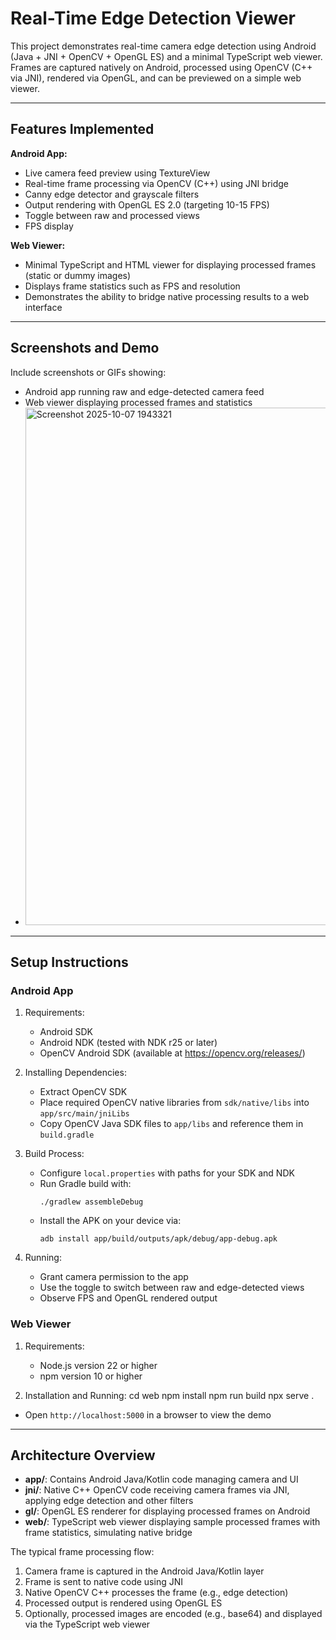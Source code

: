 # Real-Time Edge Detection Viewer

This project demonstrates real-time camera edge detection using Android (Java + JNI + OpenCV + OpenGL ES) and a minimal TypeScript web viewer. Frames are captured natively on Android, processed using OpenCV (C++ via JNI), rendered via OpenGL, and can be previewed on a simple web viewer.

---

## Features Implemented

**Android App:**
- Live camera feed preview using TextureView
- Real-time frame processing via OpenCV (C++) using JNI bridge
- Canny edge detector and grayscale filters
- Output rendering with OpenGL ES 2.0 (targeting 10-15 FPS)
- Toggle between raw and processed views
- FPS display

**Web Viewer:**
- Minimal TypeScript and HTML viewer for displaying processed frames (static or dummy images)
- Displays frame statistics such as FPS and resolution
- Demonstrates the ability to bridge native processing results to a web interface

---

## Screenshots and Demo

Include screenshots or GIFs showing:
- Android app running raw and edge-detected camera feed
- Web viewer displaying processed frames and statistics
- <img width="1847" height="828" alt="Screenshot 2025-10-07 1943321" src="https://github.com/user-attachments/assets/29d5cfed-10f8-4b07-96e3-7ebd54c7839c" />


---

## Setup Instructions

### Android App

1. Requirements:
   - Android SDK
   - Android NDK (tested with NDK r25 or later)
   - OpenCV Android SDK (available at https://opencv.org/releases/)

2. Installing Dependencies:
   - Extract OpenCV SDK
   - Place required OpenCV native libraries from `sdk/native/libs` into `app/src/main/jniLibs`
   - Copy OpenCV Java SDK files to `app/libs` and reference them in `build.gradle`

3. Build Process:
   - Configure `local.properties` with paths for your SDK and NDK
   - Run Gradle build with:
     ```
     ./gradlew assembleDebug
     ```
   - Install the APK on your device via:
     ```
     adb install app/build/outputs/apk/debug/app-debug.apk
     ```

4. Running:
   - Grant camera permission to the app
   - Use the toggle to switch between raw and edge-detected views
   - Observe FPS and OpenGL rendered output

### Web Viewer

1. Requirements:
   - Node.js version 22 or higher
   - npm version 10 or higher

2. Installation and Running:
cd web
npm install
npm run build
npx serve .

- Open `http://localhost:5000` in a browser to view the demo

---

## Architecture Overview

- **app/**: Contains Android Java/Kotlin code managing camera and UI
- **jni/**: Native C++ OpenCV code receiving camera frames via JNI, applying edge detection and other filters
- **gl/**: OpenGL ES renderer for displaying processed frames on Android
- **web/**: TypeScript web viewer displaying sample processed frames with frame statistics, simulating native bridge

The typical frame processing flow:
1. Camera frame is captured in the Android Java/Kotlin layer
2. Frame is sent to native code using JNI
3. Native OpenCV C++ processes the frame (e.g., edge detection)
4. Processed output is rendered using OpenGL ES
5. Optionally, processed images are encoded (e.g., base64) and displayed via the TypeScript web viewer
